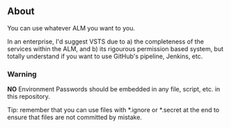 ## About ##

You can use whatever ALM you want to you. 

In an enterprise, I'd suggest VSTS due to a) the completeness of the services within the ALM, and b) its rigourous permission based system, but totally understand if you want to use GitHub's pipeline, Jenkins, etc.



### Warning ###

**NO** Environment Passwords should be embedded in any file, script, etc. in this repository.

Tip: remember that you can use files with *.ignore or *.secret at the end to ensure that files are not committed by mistake.